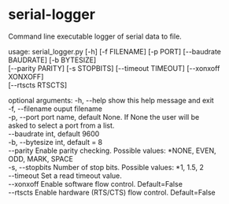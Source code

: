 # serial-logger
Command line executable logger of serial data to file.

usage: serial_logger.py [-h] [-f FILENAME] [-p PORT] [--baudrate BAUDRATE] [-b BYTESIZE]<br />
       [--parity PARITY] [-s STOPBITS] [--timeout TIMEOUT] [--xonxoff XONXOFF]<br />
       [--rtscts RTSCTS]
       
optional arguments:
  -h, --help     show this help message and exit<br />
  -f, --filename ouput filename<br />
  -p, --port     port name, default None. If None the user will be<br />
                 asked to select a port from a list.<br />
  --baudrate     int, default 9600<br />
  -b, --bytesize int, default = 8<br />
  --parity       Enable parity checking. Possible values: *NONE, EVEN,<br />
                        ODD, MARK, SPACE<br />
  -s, --stopbits Number of stop bits. Possible values: *1, 1.5, 2<br />
  --timeout      Set a read timeout value.<br />
  --xonxoff      Enable software flow control. Default=False<br />
  --rtscts       Enable hardware (RTS/CTS) flow control. Default=False<br />
